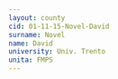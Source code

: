 ```yaml
---
layout: county 
cid: 01-11-15-Novel-David
surname: Novel
name: David
university: Univ. Trento
unita: FMPS
---
```

